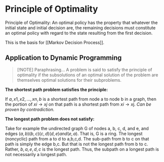 # Principle of Optimality
Principle of Optimality: An optimal policy has the property that whatever the initial state and initial decision are, the remaining decisions must constitute an optimal policy with regard to the state resulting from the first decision.

This is the basis for [[Markov Decision Process]].

## Application to Dynamic Programming
> [!NOTE] Paraphrasing...
> A problem is said to satisfy the principle of optimality if the subsolutions of an optimal solution of the problem are themselves optimal solutions for their subproblems.

__The shortest path problem satisfies the principle:__

If $a,x1,x2,...,xn,b$ is a shortest path from node a to node b in a graph, then the portion of $xi \to xj$ on that path is a shortest path from $xi \to x$j. _Can be proven by contradiction._

__The longest path problem does not satisfy:__

Take for example the undirected graph G of nodes a, b, c, d, and e, and edges $(a,b) (b,c) (c,d) (d,e) and (e,a)$. That is, G is a ring. The longest (noncyclic) path from a to d to a,b,c,d. The sub-path from b to c on that path is simply the edge b,c. But that is not the longest path from b to c. Rather, $b,a,e,d,c$ is the longest path. Thus, the subpath on a longest path is not necessarily a longest path.
